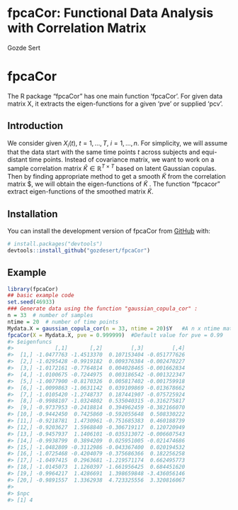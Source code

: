 fpcaCor: Functional Data Analysis with Correlation Matrix
================
Gozde Sert

<!-- README.md is generated from README.Rmd. Please edit that file -->

# fpcaCor

The R package “fpcaCor” has one main function ‘fpcaCor’. For given data
matrix X, it extracts the eigen-functions for a given ‘pve’ or supplied
‘pcv’.

## Introduction

We consider given *X*<sub>*i*</sub>(*t*), *t* = 1, …, *T*,
*i* = 1, …, *n*. For simplicity, we will assume that the data start with
the same time points *t* across subjects and equi-distant time points.
Instead of covariance matrix, we want to work on a sample correlation
matrix *K̂* ∈ ℝ<sup>*T* × *T*</sup> based on latent Gaussian copulas.
Then by finding appropriate method to get a smooth *K̃* from the
correlation matrix $, we will obtain the eigen-functions of *K̃* . The
function “fpcacor” extract eigen-functions of the smoothed matrix *K̃*.

## Installation

You can install the development version of fpcaCor from
[GitHub](https://github.com/) with:

``` r
# install.packages("devtools")
devtools::install_github("gozdesert/fpcaCor")
```

## Example

``` r
library(fpcaCor)
## basic example code
set.seed(46933)
### Generate data using the function "gaussian_copula_cor" :
n = 33  # number of samples
ntime = 20  # number of time points
Mydata.X = gaussian_copula_cor(n = 33, ntime = 20)$Y   #A n x ntime matrix for the Gaussian latent model
fpcaCor(X = Mydata.X, pve = 0.999999)  #Default value for pve = 0.99
#> $eigenfuncs
#>             [,1]       [,2]         [,3]         [,4]
#>  [1,] -1.0477763 -1.4513370  0.107153404 -0.051777626
#>  [2,] -1.0295428 -0.9919182  0.009376384 -0.002470227
#>  [3,] -1.0172161 -0.7764814  0.004028465 -0.001662834
#>  [4,] -1.0100675 -0.7244975  0.003186542 -0.001322347
#>  [5,] -1.0077900 -0.8170326  0.005817402 -0.001759918
#>  [6,] -1.0099863 -1.0631142  0.039109869 -0.013678662
#>  [7,] -1.0105420 -1.2748737  0.187441907 -0.075725924
#>  [8,] -0.9988107 -1.0324802  0.535040315 -0.316275817
#>  [9,] -0.9737953 -0.2418814  0.394962459 -0.382166070
#> [10,] -0.9442450  0.7425860 -0.592055648  0.508330222
#> [11,] -0.9218781  1.4730961 -0.751685383  0.460188739
#> [12,] -0.9203627  1.5968840 -0.306719117  0.120720949
#> [13,] -0.9457937  1.1406101 -0.035313072 -0.006607543
#> [14,] -0.9938799  0.3894209  0.025951005 -0.021474686
#> [15,] -1.0482809 -0.3112986 -0.043367400  0.020194532
#> [16,] -1.0725468 -0.4204079 -0.375686366  0.182256258
#> [17,] -1.0497415  0.2963681 -1.219571174  0.662495773
#> [18,] -1.0145073  1.1260397 -1.661956425  0.684451620
#> [19,] -0.9964217  1.4286691  1.398659848 -3.436056146
#> [20,] -0.9891557  1.3362938  4.723325556  3.320816067
#> 
#> $npc
#> [1] 4
```
